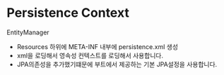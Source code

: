 
# Persistence Context


EntityManager
- Resources 하위에 META-INF 내부에 persistence.xml 생성
- xml을 로딩해서 영속성 컨텍스트를 로딩해서 사용합니다.
- JPA의존성을 추가했기떄문에 부트에서 제공하는 기본 JPA설정을 사용합니다.